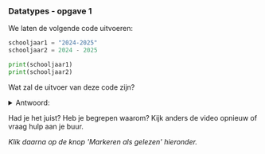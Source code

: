 ### Datatypes - opgave 1

We laten de volgende code uitvoeren:

```python
schooljaar1 = "2024-2025"
schooljaar2 = 2024 - 2025

print(schooljaar1)
print(schooljaar2)
```

Wat zal de uitvoer van deze code zijn?

<details>
  <summary>Antwoord:</summary> 
  2024-2025
  <br/>
  -1

</details>

Had je het juist? Heb je begrepen waarom? Kijk anders de video opnieuw of vraag hulp aan je buur.

*Klik daarna op de knop 'Markeren als gelezen' hieronder.*
